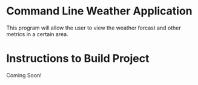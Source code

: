 # Command Line Weather Application 
This program will allow the user to view the weather forcast and other metrics in 
a certain area. 
# Instructions to Build Project 
Coming Soon! 
